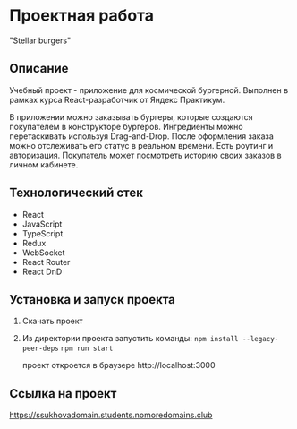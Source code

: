 # Проектная работа

"Stellar burgers"

## Описание

Учебный проект - приложение для космической бургерной.
Выполнен в рамках курса React-разработчик от Яндекс Практикум.

В приложении можно заказывать бургеры, которые создаются покупателем в конструкторе бургеров. 
Ингредиенты можно перетаскивать используя Drag-and-Drop. 
После оформления заказа можно отслеживать его статус в реальном времени.
Есть роутинг и авторизация. Покупатель может посмотреть историю своих заказов в личном кабинете.

## Технологический стек

* React
* JavaScript
* TypeScript
* Redux
* WebSocket
* React Router
* React DnD

## Установка и запуск проекта

1. Скачать проект
2. Из директории проекта запустить команды:
   `npm install --legacy-peer-deps`
   `npm run start`

   проект откроется в браузере http://localhost:3000

## Ссылка на проект

https://ssukhovadomain.students.nomoredomains.club


